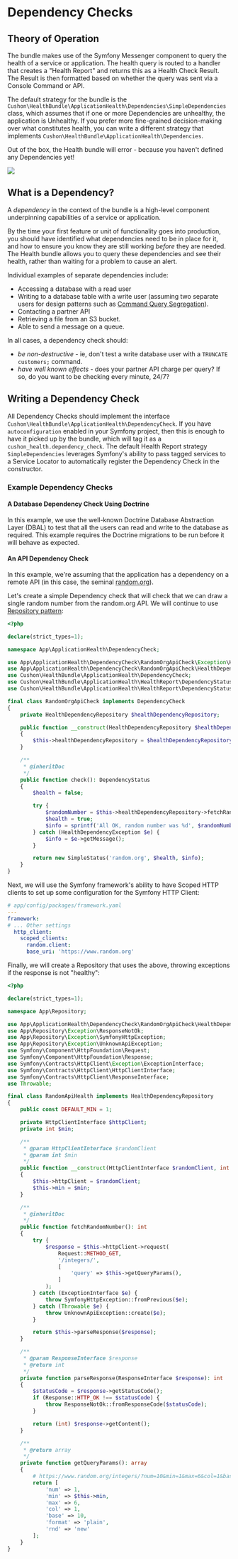 # Dependency Checks

## Theory of Operation

The bundle makes use of the Symfony Messenger component to query the health of a service or application. The health query is routed to a handler that creates a "Health Report" and returns this as a Health Check Result. The Result is then formatted based on whether the query was sent via a Console Command or API.

The default strategy for the bundle is the `Cushon\HealthBundle\ApplicationHealth\Dependencies\SimpleDependencies` class, which assumes that if one or more Dependencies are unhealthy, the application is Unhealthy. If you prefer more fine-grained decision-making over what constitutes health, you can write a different strategy that implements `Cushon\HealthBundle\ApplicationHealth\Dependencies`.

Out of the box, the Health bundle will error - because you haven't defined any Dependencies yet!

![](assets/img/screenshots/no-dependency-checks-registered.png)

## What is a Dependency?

A _dependency_ in the context of the bundle is a high-level component underpinning capabilities of a service or application.

By the time your first feature or unit of functionality goes into production, you should have identified what dependencies need to be in place for it, and how to ensure you know they are still working _before_ they are needed. The Health bundle allows you to query these dependencies and see their health, rather than waiting for a problem to cause an alert.

Individual examples of separate dependencies include:

- Accessing a database with a read user
- Writing to a database table with a write user (assuming two separate users for design patterns such as [Command Query Segregation][command-query-segragation]).
- Contacting a partner API
- Retrieving a file from an S3 bucket.
- Able to send a message on a queue.

In all cases, a dependency check should:
- _be non-destructive_ - ie, don't test a write database user with a `TRUNCATE customers;` command.
- _have well known effects_ - does your partner API charge per query? If so, do you want to be checking every minute, 24/7?

## Writing a Dependency Check

All Dependency Checks should implement the interface `Cushon\HealthBundle\ApplicationHealth\DependencyCheck`. If you have `autoconfiguration` enabled in your Symfony project, then this is enough to have it picked up by the bundle, which will tag it as a `cushon_health.dependency_check`. The default Health Report strategy `SimpleDependencies` leverages Symfony's ability to pass tagged services to a Service Locator to automatically register the Dependency Check in the constructor.

### Example Dependency Checks

#### A Database Dependency Check Using Doctrine

In this example, we use the well-known Doctrine Database Abstraction Layer (DBAL) to test that all the users can read and write to the database as required. This example requires the Doctrine migrations to be run before it will behave as expected.




#### An API Dependency Check

In this example, we're assuming that the application has a dependency on a remote API (in this case, the seminal [random.org][random.org]). 

Let's create a simple Dependency check that will check that we can draw a single random number from the random.org API. We will continue to use [Repository pattern][repository-pattern]:

```php
<?php

declare(strict_types=1);

namespace App\ApplicationHealth\DependencyCheck;

use App\ApplicationHealth\DependencyCheck\RandomOrgApiCheck\Exception\HealthDependencyException;
use App\ApplicationHealth\DependencyCheck\RandomOrgApiCheck\HealthDependencyRepository;
use Cushon\HealthBundle\ApplicationHealth\DependencyCheck;
use Cushon\HealthBundle\ApplicationHealth\HealthReport\DependencyStatus;
use Cushon\HealthBundle\ApplicationHealth\HealthReport\DependencyStatus\SimpleStatus;

final class RandomOrgApiCheck implements DependencyCheck
{
    private HealthDependencyRepository $healthDependencyRepository;

    public function __construct(HealthDependencyRepository $healthDependencyRepository)
    {
        $this->healthDependencyRepository = $healthDependencyRepository;
    }

    /**
     * @inheritDoc
     */
    public function check(): DependencyStatus
    {
        $health = false;

        try {
            $randomNumber = $this->healthDependencyRepository->fetchRandomNumber();
            $health = true;
            $info = sprintf('All OK, random number was %d', $randomNumber);
        } catch (HealthDependencyException $e) {
            $info = $e->getMessage();
        }

        return new SimpleStatus('random.org', $health, $info);
    }
}
```

Next, we will use the Symfony framework's ability to have Scoped HTTP clients to set up some configuration for the Symfony HTTP Client:

```yaml
# app/config/packages/framework.yaml
---
framework:
# ... Other settings
  http_client:
    scoped_clients:
      random.client:
      base_uri: 'https://www.random.org'
```

Finally, we will create a Repository that uses the above, throwing exceptions if the response is not "healthy":

```php
<?php

declare(strict_types=1);

namespace App\Repository;

use App\ApplicationHealth\DependencyCheck\RandomOrgApiCheck\HealthDependencyRepository;
use App\Repository\Exception\ResponseNotOk;
use App\Repository\Exception\SymfonyHttpException;
use App\Repository\Exception\UnknownApiException;
use Symfony\Component\HttpFoundation\Request;
use Symfony\Component\HttpFoundation\Response;
use Symfony\Contracts\HttpClient\Exception\ExceptionInterface;
use Symfony\Contracts\HttpClient\HttpClientInterface;
use Symfony\Contracts\HttpClient\ResponseInterface;
use Throwable;

final class RandomApiHealth implements HealthDependencyRepository
{
    public const DEFAULT_MIN = 1;

    private HttpClientInterface $httpClient;
    private int $min;

    /**
     * @param HttpClientInterface $randomClient
     * @param int $min
     */
    public function __construct(HttpClientInterface $randomClient, int $min = self::DEFAULT_MIN)
    {
        $this->httpClient = $randomClient;
        $this->min = $min;
    }

    /**
     * @inheritDoc
     */
    public function fetchRandomNumber(): int
    {
        try {
            $response = $this->httpClient->request(
                Request::METHOD_GET,
                '/integers/',
                [
                    'query' => $this->getQueryParams(),
                ]
            );
        } catch (ExceptionInterface $e) {
            throw SymfonyHttpException::fromPrevious($e);
        } catch (Throwable $e) {
            throw UnknownApiException::create($e);
        }

        return $this->parseResponse($response);
    }

    /**
     * @param ResponseInterface $response
     * @return int
     */
    private function parseResponse(ResponseInterface $response): int
    {
        $statusCode = $response->getStatusCode();
        if (Response::HTTP_OK !== $statusCode) {
            throw ResponseNotOk::fromResponseCode($statusCode);
        }

        return (int) $response->getContent();
    }

    /**
     * @return array
     */
    private function getQueryParams(): array
    {
        # https://www.random.org/integers/?num=10&min=1&max=6&col=1&base=10&format=plain&rnd=new
        return [
            'num' => 1,
            'min' => $this->min,
            'max' => 6,
            'col' => 1,
            'base' => 10,
            'format' => 'plain',
            'rnd' => 'new'
        ];
    }
}
```

[command-query-segragation]: https://en.wikipedia.org/wiki/Command%E2%80%93query_separation
[random.org]: https://random.org
[repository-pattern]: https://deviq.com/design-patterns/repository-pattern
